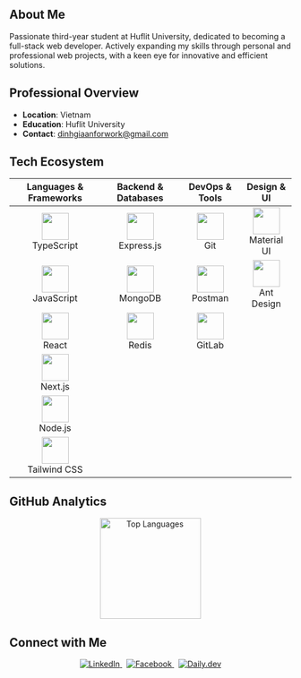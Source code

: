 ## About Me

Passionate third-year student at Huflit University, dedicated to becoming a full-stack web developer. Actively expanding my skills through personal and professional web projects, with a keen eye for innovative and efficient solutions.

## Professional Overview

- **Location**: Vietnam
- **Education**: Huflit University
- **Contact**: [dinhgiaanforwork@gmail.com](mailto:dinhgiaanforwork@gmail.com)

## Tech Ecosystem

| Languages & Frameworks | Backend & Databases | DevOps & Tools | Design & UI |
|:---:|:---:|:---:|:---:|
| <img src="https://cdn.jsdelivr.net/gh/devicons/devicon/icons/typescript/typescript-original.svg" width="48" height="48"/><br>TypeScript | <img src="https://cdn.jsdelivr.net/gh/devicons/devicon/icons/express/express-original.svg" width="48" height="48"/><br>Express.js | <img src="https://cdn.jsdelivr.net/gh/devicons/devicon/icons/git/git-original.svg" width="48" height="48"/><br>Git | <img src="https://cdn.jsdelivr.net/gh/devicons/devicon/icons/materialui/materialui-original.svg" width="48" height="48"/><br>Material UI |
| <img src="https://cdn.jsdelivr.net/gh/devicons/devicon/icons/javascript/javascript-original.svg" width="48" height="48"/><br>JavaScript | <img src="https://cdn.jsdelivr.net/gh/devicons/devicon/icons/mongodb/mongodb-original.svg" width="48" height="48"/><br>MongoDB | <img src="https://www.vectorlogo.zone/logos/getpostman/getpostman-icon.svg" width="48" height="48"/><br>Postman | <img src="https://gw.alipayobjects.com/zos/rmsportal/KDpgvguMpGfqaHPjicRK.svg" width="48" height="48"/><br>Ant Design |
| <img src="https://cdn.jsdelivr.net/gh/devicons/devicon/icons/react/react-original.svg" width="48" height="48"/><br>React | <img src="https://cdn.jsdelivr.net/gh/devicons/devicon/icons/redis/redis-original.svg" width="48" height="48"/><br>Redis | <img src="https://cdn.jsdelivr.net/gh/devicons/devicon/icons/gitlab/gitlab-original.svg" width="48" height="48"/><br>GitLab | |
| <img src="https://cdn.jsdelivr.net/gh/devicons/devicon/icons/nextjs/nextjs-original.svg" width="48" height="48"/><br>Next.js | | | |
| <img src="https://cdn.jsdelivr.net/gh/devicons/devicon/icons/nodejs/nodejs-original.svg" width="48" height="48"/><br>Node.js | | | |
| <img src="https://upload.wikimedia.org/wikipedia/commons/thumb/d/d5/Tailwind_CSS_Logo.svg/2560px-Tailwind_CSS_Logo.svg.png" width="48" height="48"/><br>Tailwind CSS | | | |


## GitHub Analytics

<div align="center">
  <img height="180em" src="https://github-readme-stats.vercel.app/api/top-langs/?username=dinhgiaandev&layout=compact&theme=tokyonight&hide_border=true&bg_color=0D1117&title_color=58A6FF&text_color=8B949E&icon_color=58A6FF" alt="Top Languages"/>
</div>

## Connect with Me

<div align="center">
  <a href="https://linkedin.com/in/dinhgiaan" target="_blank">
    <img src="https://img.shields.io/badge/LinkedIn-0077B5?style=for-the-badge&logo=linkedin&logoColor=white" alt="LinkedIn"/>
  </a>&nbsp;
  <a href="https://www.facebook.com/dgiaan04" target="_blank">
    <img src="https://img.shields.io/badge/Facebook-1877F2?style=for-the-badge&logo=facebook&logoColor=white" alt="Facebook"/>
  </a>&nbsp;
  <a href="https://app.daily.dev/dinhgiaan" target="_blank">
    <img src="https://img.shields.io/badge/daily.dev-CE3DF3?style=for-the-badge&logo=dailydotdev&logoColor=white" alt="Daily.dev"/>
  </a>
</div>
